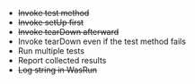 - ~~Invoke test method~~
- ~~Invoke setUp first~~
- ~~Invoke tearDown afterward~~
- Invoke tearDown even if the test method fails
- Run multiple tests
- Report collected results
- ~~Log string in WasRun~~
